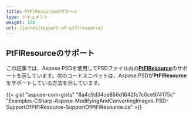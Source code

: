 ```yaml
---
title: PtFlResourceのサポート
type: ドキュメント
weight: 120
url: /ja/net/support-of-ptflresource/
---
```


## **PtFlResourceのサポート**
この記事では、Aspose.PSDを使用してPSDファイル内の[**PtFlResource**](https://reference.aspose.com/psd/net/aspose.psd.fileformats.psd.layers.layerresources/ptflresource)のサポートを示しています。次のコードスニペットは、Aspose.PSDが**PtFlResource**をサポートしている方法を示しています。 

{{< gist "aspose-com-gists" "8a4c9d34ce856d1642fc7c0ce974175c" "Examples-CSharp-Aspose-ModifyingAndConvertingImages-PSD-SupportOfPtFlResource-SupportOfPtFlResource.cs" >}}
